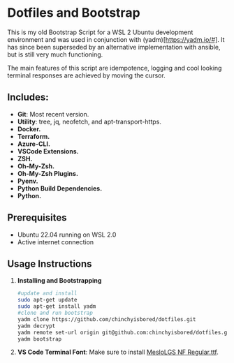# Dotfiles and Bootstrap

This is my old Bootstrap Script for a WSL 2 Ubuntu development environment and was used in conjunction with (yadm)[https://yadm.io/#].
It has since been superseded by an alternative implementation with ansible, but is still very much functioning.

The main features of this script are idempotence, logging and cool looking terminal responses are achieved by moving the cursor.

## Includes: ##

- **Git**: Most recent version.
- **Utility**: tree, jq, neofetch, and apt-transport-https.
- **Docker.**
- **Terraform.**
- **Azure-CLI.**
- **VSCode Extensions.**
- **ZSH.**
- **Oh-My-Zsh.**
- **Oh-My-Zsh Plugins.**
- **Pyenv.**
- **Python Build Dependencies.**
- **Python.**

## Prerequisites

- Ubuntu 22.04 running on WSL 2.0
- Active internet connection

## Usage Instructions

1. **Installing and Bootstrapping**
   ```bash
   #update and install
   sudo apt-get update
   sudo apt-get install yadm
   #clone and run bootstrap
   yadm clone https://github.com/chinchyisbored/dotfiles.git
   yadm decrypt
   yadm remote set-url origin git@github.com:chinchyisbored/dotfiles.git
   yadm bootstrap
   ```
7. **VS Code Terminal Font**: Make sure to install [MesloLGS NF Regular.ttf](https://github.com/romkatv/powerlevel10k#manual-font-installation).

